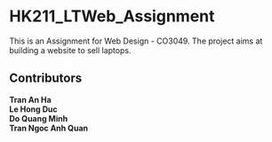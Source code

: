 # HK211_LTWeb_Assignment

This is an Assignment for Web Design - CO3049. The project aims at building a website to sell laptops.

## Contributors

**Tran An Ha**    
**Le Hong Duc**    
**Do Quang Minh**    
**Tran Ngoc Anh Quan**     
  
